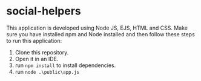 # social-helpers

This application is developed using Node JS, EJS, HTML and CSS.
Make sure you have installed npm and Node installed and then follow these steps to run this application:
1. Clone this repository.
2. Open it in an IDE.
3. run ```npm install``` to install dependencies.
4. run ```node .\public\app.js```
